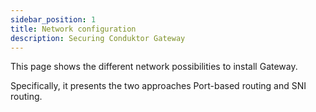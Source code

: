 ```yaml
---
sidebar_position: 1
title: Network configuration
description: Securing Conduktor Gateway
---
```


This page shows the different network possibilities to install Gateway.

Specifically, it presents the two approaches Port-based routing and SNI routing.

